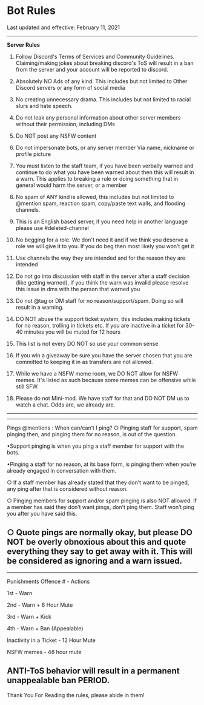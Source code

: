 # Bot Rules

Last updated and effective: February 11, 2021

---
**Server Rules**

1. Follow Discord's Terms of Services and Community Guidelines. Claiming/making jokes about breaking discord's ToS will result in a ban from the server and your account will be reported to discord.

2. Absolutely NO Ads of any kind. This includes but not limited to Other Discord servers or any form of social media

3. No creating unnecessary drama. This includes but not limited to racial slurs and hate speech.

4. Do not leak any personal information about other server members without their permission, including DMs

5. Do NOT post any NSFW content

6. Do not impersonate bots, or any server member Via name, nickname or profile picture

7. You must listen to the staff team, if you have been verbally warned and continue to do what you have been warned about then this will result in a warn. This applies to breaking a rule or doing something that in general would harm the server, or a member

8. No spam of ANY kind is allowed, this includes but not limited to @mention spam, reaction spam, copy/paste text walls, and flooding channels.

9. This is an English based server, if you need help in another language please use #deleted-channel

10. No begging for a role. We don't need it and if we think you deserve a role we will give it to you. If you do beg then most likely you won’t get it

11. Use channels the way they are intended and for the reason they are intended

12. Do not go into discussion with staff in the server after a staff decision (like getting warned), if you think the warn was invalid please resolve this issue in dms with the person that warned you

13. Do not @tag or DM staff for no reason/support/spam. Doing so will result in a warning.

14. DO NOT abuse the support ticket system, this includes making tickets for no reason, trolling in tickets etc. If you are inactive in a ticket for 30-40 minutes you will be muted for 12 hours

15. This list is not every DO NOT so use your common sense

16. If you win a giveaway be sure you have the server chosen that you are committed to keeping it in as transfers are not allowed.

17. While we have a NSFW meme room, we DO NOT allow for NSFW memes. It's listed as such because some memes can be offensive while still SFW.

18. Please do not Mini-mod. We have staff for that and DO NOT DM us to watch a chat. Odds are, we already are.
---
---
Pings @mentions : When can/can’t I ping?
○ Pinging staff for support, spam pinging then, and pinging them for no reason, is out of the question.

•Support pinging is when you ping a staff member for support with the bots.

•Pinging a staff for no reason, at its base form, is pinging them when you’re already engaged in conversation with them.

○ If a staff member has already stated that they don’t want to be pinged, any ping after that is considered without reason.

○ Pinging members for support and/or spam pinging is also NOT allowed. If a member has said they don’t want pings, don’t ping them. Staff won’t ping you after you have said this.

○ Quote pings are normally okay, but please DO NOT be overly obnoxious about this and quote everything they say to get away with it. This will be considered as ignoring and a warn issued.
---
---
Punishments
Offence # - Actions

1st - Warn

2nd - Warn + 6 Hour Mute

3rd - Warn + Kick

4th - Warn + Ban (Appealable)

Inactivity in a Ticket - 12 Hour Mute

NSFW memes - 48 hour mute

ANTI-ToS behavior will result in a permanent unappealable ban PERIOD.
---

Thank You For Reading the rules, please abide in them!
